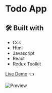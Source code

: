 # Todo App

## 🛠️ Built with

- Css
- Html
- Javascript
- React
- Redux Toolkit

[Live Demo](https://furip0x.github.io/react_redux_toolkit_todo_app/) :point_left:

![Preview](https://raw.githubusercontent.com/furip0x/react_redux_toolkit_todo_app/main/src/Assets/images/preview.png)
